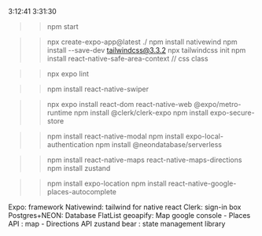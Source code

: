 3:12:41
3:31:30

>> npm start

>>npx create-expo-app@latest ./
>> npm install nativewind
>> npm install --save-dev tailwindcss@3.3.2
>> npx tailwindcss init
>> npm install react-native-safe-area-context // css  class

>> npx expo lint

>> npm install react-native-swiper


>> npx expo install react-dom react-native-web @expo/metro-runtime
>> npm install @clerk/clerk-expo
>> npm install expo-secure-store

>> npm install react-native-modal
>> npm install expo-local-authentication
>> npm install @neondatabase/serverless

>> npm install react-native-maps react-native-maps-directions
>> npm install zustand

>> npm install expo-location
>> npm install react-native-google-places-autocomplete

Expo: framework
Nativewind: tailwind for native react
Clerk: sign-in box
Postgres+NEON: Database
FlatList
geoapify: Map 
google console - Places API : map
		- Directions API
zustand bear  : state management library 
